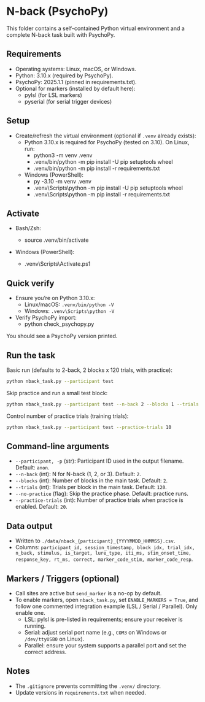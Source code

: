 # N-back (PsychoPy)

This folder contains a self-contained Python virtual environment and a complete N-back task built with PsychoPy.

## Requirements

- Operating systems: Linux, macOS, or Windows.
- Python: 3.10.x (required by PsychoPy).
- PsychoPy: 2025.1.1 (pinned in requirements.txt).
- Optional for markers (installed by default here):
  - pylsl (for LSL markers)
  - pyserial (for serial trigger devices)

## Setup

- Create/refresh the virtual environment (optional if `.venv` already exists):
  - Python 3.10.x is required for PsychoPy (tested on 3.10). On Linux, run:
    - python3 -m venv .venv
    - .venv/bin/python -m pip install -U pip setuptools wheel
    - .venv/bin/python -m pip install -r requirements.txt
  - Windows (PowerShell):
    - py -3.10 -m venv .venv
    - .venv\Scripts\python -m pip install -U pip setuptools wheel
    - .venv\Scripts\python -m pip install -r requirements.txt

## Activate

- Bash/Zsh:
  - source .venv/bin/activate
  
- Windows (PowerShell):
  - .venv\Scripts\Activate.ps1

## Quick verify

- Ensure you’re on Python 3.10.x:
  - Linux/macOS: `.venv/bin/python -V`
  - Windows: `.venv\Scripts\python -V`
- Verify PsychoPy import:
  - python check_psychopy.py

You should see a PsychoPy version printed.

## Run the task

Basic run (defaults to 2-back, 2 blocks x 120 trials, with practice):

```bash
python nback_task.py --participant test
```

Skip practice and run a small test block:

```bash
python nback_task.py --participant test --n-back 2 --blocks 1 --trials 40 --no-practice
```

Control number of practice trials (training trials):

```bash
python nback_task.py --participant test --practice-trials 10
```

## Command-line arguments

- `--participant, -p` (str): Participant ID used in the output filename. Default: `anon`.
- `--n-back` (int): N for N-back (1, 2, or 3). Default: `2`.
- `--blocks` (int): Number of blocks in the main task. Default: `2`.
- `--trials` (int): Trials per block in the main task. Default: `120`.
- `--no-practice` (flag): Skip the practice phase. Default: practice runs.
- `--practice-trials` (int): Number of practice trials when practice is enabled. Default: `20`.

## Data output

- Written to `./data/nback_{participant}_{YYYYMMDD_HHMMSS}.csv`.
- Columns: `participant_id, session_timestamp, block_idx, trial_idx, n_back, stimulus, is_target, lure_type, iti_ms, stim_onset_time, response_key, rt_ms, correct, marker_code_stim, marker_code_resp`.

## Markers / Triggers (optional)

- Call sites are active but `send_marker` is a no-op by default.
- To enable markers, open `nback_task.py`, set `ENABLE_MARKERS = True`, and follow one commented integration example (LSL / Serial / Parallel). Only enable one.
  - LSL: pylsl is pre-listed in requirements; ensure your receiver is running.
  - Serial: adjust serial port name (e.g., `COM3` on Windows or `/dev/ttyUSB0` on Linux).
  - Parallel: ensure your system supports a parallel port and set the correct address.

## Notes

- The `.gitignore` prevents committing the `.venv/` directory.
- Update versions in `requirements.txt` when needed.
